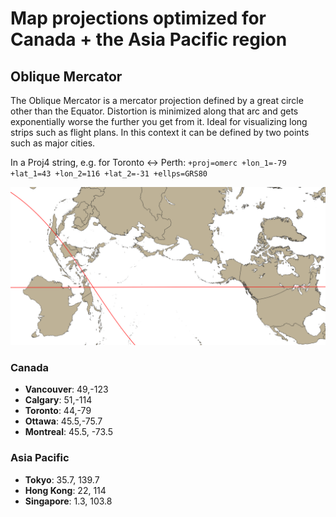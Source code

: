 # Map projections optimized for Canada + the Asia Pacific region

## Oblique Mercator
The Oblique Mercator is a mercator projection defined by a great circle other than the Equator. Distortion is minimized along that arc and gets exponentially worse the further you get from it. Ideal for visualizing long strips such as flight plans.
In this context it can be defined by two points such as major cities.

In a Proj4 string, e.g. for Toronto <-> Perth:
`+proj=omerc +lon_1=-79 +lat_1=43 +lon_2=116 +lat_2=-31 +ellps=GRS80`

![sample Oblique Mercator projection](samples/oblique-mercator-Toronto-to-perth.png)

### Canada
* **Vancouver**: 49,-123
* **Calgary**: 51,-114
* **Toronto**: 44,-79
* **Ottawa**: 45.5,-75.7
* **Montreal**: 45.5, -73.5

### Asia Pacific
* **Tokyo**: 35.7, 139.7
* **Hong Kong**: 22, 114
* **Singapore**: 1.3, 103.8


